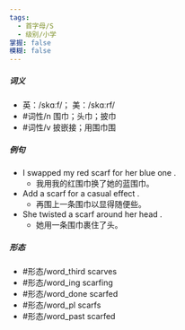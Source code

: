 ```yaml
---
tags:
  - 首字母/S
  - 级别/小学
掌握: false
模糊: false
---
```

##### 词义
- 英：/skɑːf/； 美：/skɑːrf/
- #词性/n  围巾；头巾；披巾
- #词性/v  披嵌接；用围巾围
##### 例句
- I swapped my red scarf for her blue one .
	- 我用我的红围巾换了她的蓝围巾。
- Add a scarf for a casual effect .
	- 再围上一条围巾以显得随便些。
- She twisted a scarf around her head .
	- 她用一条围巾裹住了头。
##### 形态
- #形态/word_third scarves
- #形态/word_ing scarfing
- #形态/word_done scarfed
- #形态/word_pl scarfs
- #形态/word_past scarfed

